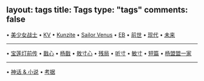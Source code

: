 layout: tags
title: Tags
type: "tags"
comments: false
---

 • [美少女战士](/tags/美少女战士/)
 • [KV](/tags/KV/) • [Kunzite](/tags/Kunzite/) • [Sailor Venus](/tags/Sailor-Venus/)
 • [EB](/tags/EB/)
 • [前世](/tags/前世/) • [现代](/tags/现代/) • [未来](/tags/未来/)

---
 • [宝莲灯前传](/tags/宝莲灯前传/)
 • [戬心](/tags/戬心/) • [杨戬](/tags/杨戬/) • [敖寸心](/tags/敖寸心/)
 • [残局](/tags/残局/) • [听寸](/tags/听寸/) • [敏寸](/tags/敏寸/)
 • [短篇](/tags/短篇/) • [杨盟盟一家](/tags/杨盟盟一家/)
 
---
 • [神话 & 小说](/tags/神话-小说/) • [考据](/tags/考据/)